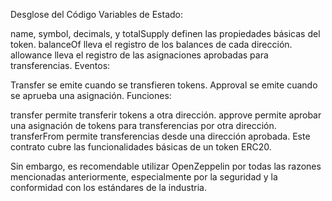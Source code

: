 Desglose del Código
Variables de Estado:

name, symbol, decimals, y totalSupply definen las propiedades básicas del token.
balanceOf lleva el registro de los balances de cada dirección.
allowance lleva el registro de las asignaciones aprobadas para transferencias.
Eventos:

Transfer se emite cuando se transfieren tokens.
Approval se emite cuando se aprueba una asignación.
Funciones:

transfer permite transferir tokens a otra dirección.
approve permite aprobar una asignación de tokens para transferencias por otra dirección.
transferFrom permite transferencias desde una dirección aprobada.
Este contrato cubre las funcionalidades básicas de un token ERC20. 

Sin embargo, es recomendable utilizar OpenZeppelin por todas las razones mencionadas anteriormente, especialmente por la seguridad y la conformidad con los estándares de la industria.
